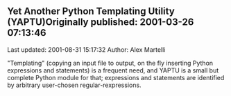 ## Yet Another Python Templating Utility (YAPTU)Originally published: 2001-03-26 07:13:46 
Last updated: 2001-08-31 15:17:32 
Author: Alex Martelli 
 
"Templating" (copying an input file to output, on the fly inserting Python expressions and statements) is a frequent need, and YAPTU is a small but complete Python module for that; expressions and statements are identified by arbitrary user-chosen regular-rexpressions.